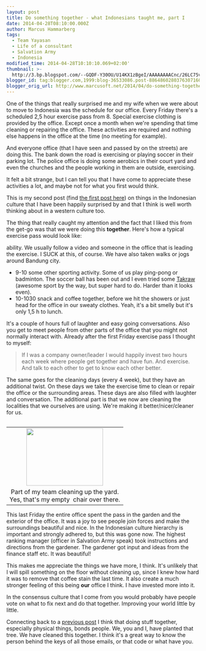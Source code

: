 ```yaml
---
layout: post
title: Do something together - what Indonesians taught me, part I
date: 2014-04-28T08:10:00.000Z
author: Marcus Hammarberg
tags:
  - Team Yayasan
  - Life of a consultant
  - Salvation Army
  - Indonesia
modified_time: 2014-04-28T10:10:10.069+02:00'
thumbnail: >-
  http://3.bp.blogspot.com/--GQDF-Y30OU/U14KX1zBgeI/AAAAAAAACnc/26LC75vcscs/s72-c/2014-04-25+11.48.29.jpg
blogger_id: tag:blogger.com,1999:blog-36533086.post-8864860280376307160
blogger_orig_url: http://www.marcusoft.net/2014/04/do-something-together-what-indonesians.html
---
```





One of the things that really surprised me and my wife when we were
about to move to Indonesia was the schedule for our office. Every Friday
there's a scheduled 2,5 hour exercise pass from 8. Special exercise
clothing is provided by the office. Except once a month when we're
spending that time cleaning or repairing the office. These activities
are required and nothing else happens in the office at the time (no
meeting for example).

And everyone office (that I have seen and passed by on the streets) are
doing this. The bank down the road is exercising or playing soccer in
their parking lot. The police office is doing some aerobics in their
court yard and even the churches and the people working in them are
outside, exercising.

It felt a bit strange, but I can tell you that I have come to appreciate
these activities a lot, and maybe not for what you first would think.

This is my second post (find <a
href="http://www.marcusoft.net/2014/04/aligning-our-sights-what-indonesians.html"
target="_blank">the first post here</a>) on things in the Indonesian
culture that I have been happily surprised by and that I think is well
worth thinking about in a western culture too.

The thing that really caught my attention and the
fact that I liked this from the get-go was that we were doing this
**together**. Here's how a typical exercise pass would look like:

  ability. We usually follow a video and someone in the office that is
    leading the exercise. I SUCK at this, of course. We have also taken
    walks or jogs around Bandung city.

- 9-10 some other sporting activity. Some of us play ping-pong or
  badminton. The soccer ball has been out and I even tried some
    <a href="http://www.youtube.com/watch?v=TsCWr1L0z7g"
    target="_blank">Takraw</a> (awesome sport by the way, but super hard
    to do. Harder than it looks even).
- 10-1030 snack and coffee together, before we hit the showers or just
  head for the office in our sweaty clothes. Yeah, it's a bit smelly
    but it's only 1,5 h to lunch.

It's a couple of hours full of laughter and easy going conversations.
Also you get to meet people from other parts of the office that you
might not normally interact with. Already after the first Friday
exercise pass I thought to myself:

> If I was a company owner/leader I would happily invest two hours each
> week where people get together and have fun. And exercise. And talk to
> each other to get to know each other better.

The same goes for the cleaning days (every 4 week), but they have an
additional twist. On these days we take the exercise time to clean or
repair the office or the surrounding areas. These days are also filled
with laughter and conversation. The additional part is that we now are
cleaning the localities that we ourselves are using. We're making it
better/nicer/cleaner for us.

<table class="tr-caption-container" data-cellpadding="0"
style="float: left; margin-right: 1em; text-align: left;">
<colgroup>
<col style="width: 100%" />
</colgroup>
<tbody>
<tr class="odd">
<td style="text-align: center;"><a
href="http://3.bp.blogspot.com/--GQDF-Y30OU/U14KX1zBgeI/AAAAAAAACnc/26LC75vcscs/s1600/2014-04-25+11.48.29.jpg"
data-imageanchor="1"
style="clear: left; margin-bottom: 1em; margin-left: auto; margin-right: auto;"><img
src="http://3.bp.blogspot.com/--GQDF-Y30OU/U14KX1zBgeI/AAAAAAAACnc/26LC75vcscs/s1600/2014-04-25+11.48.29.jpg"
data-border="0" width="200" height="150" /></a></td>
</tr>
<tr class="even">
<td class="tr-caption" style="text-align: center;">Part of my team
cleaning up the yard.<br />
Yes, that's my empty  chair over there.</td>
</tr>
</tbody>
</table>

This last Friday the entire office spent the pass in the garden and the
exterior of the office. It was a joy to see people join forces and make
the surroundings beautiful and nice. In the Indonesian culture hierarchy
is important and strongly adhered to, but this was gone now. The highest
ranking manager (officer in Salvation Army speak) took instructions and
directions from the gardener. The gardener got input and ideas from the
finance staff etc. It was beautiful!

This makes me appreciate the things we have more, I think. It's unlikely
that I will spill something on the floor without cleaning up, since I
knew how hard it was to remove that coffee stain the last time. It also
create a much stronger feeling of this being **our** office I think. I
have invested more into it.

In the consensus culture that I come from you would probably have people
vote on what to fix next and do that together. Improving your world
little by little.

Connecting back to a <a
href="http://www.marcusoft.net/2013/05/lets-do-something-instead.html"
target="_blank">previous post</a> I think that doing stuff together,
especially physical things, bonds people. We, you and I, have planted
that tree. We have cleaned this together. I think it's a great way to
know the person behind the keys of all those emails, or that code or
what have you.
